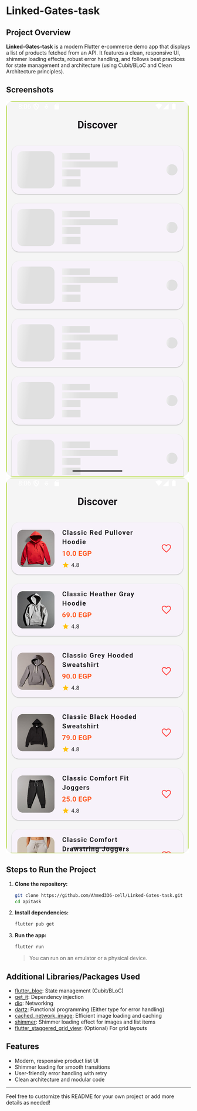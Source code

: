 # Linked-Gates-task

## Project Overview

**Linked-Gates-task** is a modern Flutter e-commerce demo app that displays a list of products fetched from an API. It features a clean, responsive UI, shimmer loading effects, robust error handling, and follows best practices for state management and architecture (using Cubit/BLoC and Clean Architecture principles).

## Screenshots

![App Screenshot 1](screenshots1.png)
![App Screenshot 2](screenshots2.png)

## Steps to Run the Project

1. **Clone the repository:**
   ```bash
   git clone https://github.com/Ahmed336-cell/Linked-Gates-task.git
   cd apitask
   ```

2. **Install dependencies:**
   ```bash
   flutter pub get
   ```

3. **Run the app:**
   ```bash
   flutter run
   ```
   > You can run on an emulator or a physical device.

## Additional Libraries/Packages Used

- [flutter_bloc](https://pub.dev/packages/flutter_bloc): State management (Cubit/BLoC)
- [get_it](https://pub.dev/packages/get_it): Dependency injection
- [dio](https://pub.dev/packages/dio): Networking
- [dartz](https://pub.dev/packages/dartz): Functional programming (Either type for error handling)
- [cached_network_image](https://pub.dev/packages/cached_network_image): Efficient image loading and caching
- [shimmer](https://pub.dev/packages/shimmer): Shimmer loading effect for images and list items
- [flutter_staggered_grid_view](https://pub.dev/packages/flutter_staggered_grid_view): (Optional) For grid layouts

## Features
- Modern, responsive product list UI
- Shimmer loading for smooth transitions
- User-friendly error handling with retry
- Clean architecture and modular code

---

Feel free to customize this README for your own project or add more details as needed!

